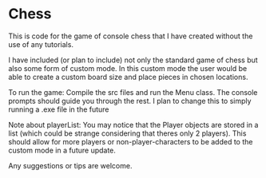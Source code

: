 # Chess
This is code for the game of console chess that I have created without the use of any tutorials.

I have included (or plan to include) not only the standard game of chess but also some form of custom mode.
In this custom mode the user would be able to create a custom board size and place pieces in chosen locations.

To run the game: Compile the src files and run the Menu class. The console prompts should guide you through the rest.
I plan to change this to simply running a .exe file in the future

Note about playerList: 
You may notice that the Player objects are stored in a list (which could be strange considering that theres only 2 players). 
This should allow for more players or non-player-characters to be added to the custom mode in a future update.

Any suggestions or tips are welcome.
